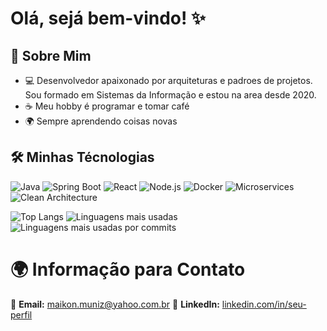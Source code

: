 # Olá, sejá bem-vindo! ✨

## 🌟 Sobre Mim

- 💻 Desenvolvedor apaixonado por arquiteturas e padroes de projetos. Sou formado em Sistemas da Informação e estou na area desde 2020.
- ☕ Meu hobby é programar e tomar café
- 🌍 Sempre aprendendo coisas novas  

## 🛠 Minhas Técnologias

![Java](https://img.shields.io/badge/Java-%23ED8B00.svg?style=for-the-badge&logo=java&logoColor=white)
![Spring Boot](https://img.shields.io/badge/Spring%20Boot-%236DB33F.svg?style=for-the-badge&logo=spring&logoColor=white)
![React](https://img.shields.io/badge/React-%2361DAFB.svg?style=for-the-badge&logo=react&logoColor=white)
![Node.js](https://img.shields.io/badge/Node.js-%23339933.svg?style=for-the-badge&logo=nodedotjs&logoColor=white)
![Docker](https://img.shields.io/badge/Docker-%230db7ed.svg?style=for-the-badge&logo=docker&logoColor=white)
![Microservices](https://img.shields.io/badge/Microservices-%23007ACC.svg?style=for-the-badge&logo=apachekafka&logoColor=white)
![Clean Architecture](https://img.shields.io/badge/Clean%20Architecture-%231E90FF.svg?style=for-the-badge&logo=dependabot&logoColor=white)

![Top Langs](https://github-readme-stats.vercel.app/api/top-langs/?username=maikonmuniz&layout=compact&theme=tokyonight&langs_count=8&card_width=500)
![Linguagens mais usadas](https://github-profile-summary-cards.vercel.app/api/cards/repos-per-language?username=maikonmuniz&theme=radical)
![Linguagens mais usadas por commits](https://github-profile-summary-cards.vercel.app/api/cards/most-commit-language?username=maikonmuniz&theme=radical)

# 🌍 Informação para Contato  
📩 **Email:** maikon.muniz@yahoo.com.br
🔗 **LinkedIn:** [linkedin.com/in/seu-perfil](https://www.linkedin.com/in/maikon-muniz-da-silva-72a155187/)  
